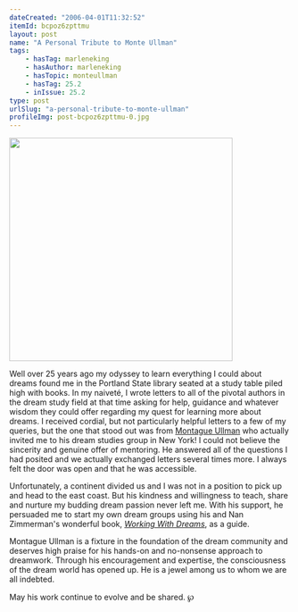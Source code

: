 ```yaml
---
dateCreated: "2006-04-01T11:32:52"
itemId: bcpoz6zpttmu
layout: post
name: "A Personal Tribute to Monte Ullman"
tags:
    - hasTag: marleneking
    - hasAuthor: marleneking
    - hasTopic: monteullman
    - hasTag: 25.2
    - inIssue: 25.2
type: post
urlSlug: "a-personal-tribute-to-monte-ullman"
profileImg: post-bcpoz6zpttmu-0.jpg
---
```


<img src="../images/post-bcpoz6zpttmu-0.jpg" width="400"></img>

Well over 25 years ago my odyssey to learn everything I could about dreams found me in the Portland State library seated at a study table piled high with books. In my naiveté, I wrote letters to all of the pivotal authors in the dream study field at that time asking for help, guidance and whatever wisdom they could offer regarding my quest for learning more about dreams. I received cordial, but not particularly helpful letters to a few of my queries, but the one that stood out was from [Montague Ullman](../@montagueullman) who actually invited me to his dream studies group in New York! I could not believe the sincerity and genuine offer of mentoring. He answered all of the questions I had posited and we actually exchanged letters several times more. I always felt the door was open and that he was accessible.

Unfortunately, a continent divided us and I was not in a position to pick up and head to the east coast. But his kindness and willingness to teach, share and nurture my budding dream passion never left me. With his support, he persuaded me to start my own dream groups using his and Nan Zimmerman's wonderful book, [_Working With Dreams_](https://www.amazon.com.au/Working-Dreams-Montague-Ullman/dp/1138095761), as a guide.

Montague Ullman is a fixture in the foundation of the dream community and deserves high praise for his hands-on and no-nonsense approach to dreamwork. Through his encouragement and expertise, the consciousness of the dream world has opened up. He is a jewel among us to whom we are all indebted.

May his work continue to evolve and be shared. ℘
